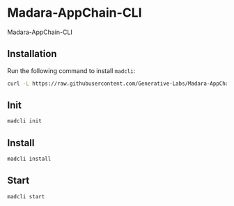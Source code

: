 # Madara-AppChain-CLI
Madara-AppChain-CLI

## Installation

Run the following command to install `madcli`:

```bash
curl -L https://raw.githubusercontent.com/Generative-Labs/Madara-AppChain-CLI/main/madcliup/install | bash
```

## Init

```bash
madcli init
```

## Install

```bash
madcli install
```

## Start

```bash
madcli start
```
